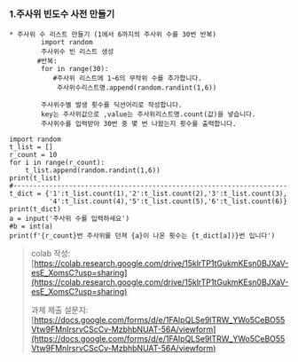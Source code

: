 ### 1.주사위 빈도수 사전 만들기
```
* 주사위 수 리스트 만들기 (1에서 6까지의 주사위 수를 30번 반복) 
        import random 
        주사위수 빈 리스트 생성
       #반복:
        for in range(30):
           #주사위 리스트에 1~6의 무작위 수를 추가합니다.
            주사위수리스트명.append(random.randint(1,6))

        주사위수별 발생 횟수를 딕션어리로 작성합니다. 
        key는 주사위값으로 ,value는 주사위리스트명.count(값)을 넣습니다.
        주사위수를 입력받아 30번 중 몇 번 나왔는지 횟수를 출력합니다.
```

```
import random
t_list = []
r_count = 10
for i in range(r_count):
    t_list.append(random.randint(1,6))
print(t_list)
#---------------------------------------------------------------------
t_dict = {'1':t_list.count(1),'2':t_list.count(2),'3':t_list.count(3),
          '4':t_list.count(4),'5':t_list.count(5),'6':t_list.count(6)}
print(t_dict)
a = input('주사위 수를 입력하세요')
#b = int(a) 
print(f'{r_count}번 주사위를 던져 {a}이 나온 횟수는 {t_dict[a])}번 입니다')
```
> colab 작성: [https://colab.research.google.com/drive/15klrTP1tGukmKEsn0BJXaV-esE_XomsC?usp=sharing](https://colab.research.google.com/drive/15klrTP1tGukmKEsn0BJXaV-esE_XomsC?usp=sharing)  
>
> 과제 제출 설문지: [https://docs.google.com/forms/d/e/1FAIpQLSe9lTRW_YWo5CeBO55Vtw9FMnIrsrvCScCv-MzbhbNUAT-56A/viewform](https://docs.google.com/forms/d/e/1FAIpQLSe9lTRW_YWo5CeBO55Vtw9FMnIrsrvCScCv-MzbhbNUAT-56A/viewform)

